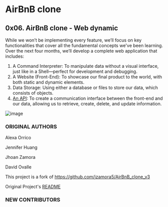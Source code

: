 # AirBnB clone

## 0x06. AirBnB clone - Web dynamic

While we won’t be implementing every feature, we’ll focus on key functionalities that cover all the fundamental concepts we've been learning. Over the next four months, we’ll develop a complete web application that includes:

1. A Command Interpreter: To manipulate data without a visual interface, just like in a Shell—perfect for development and debugging.
2. A Website (Front-End): To showcase our final product to the world, with both static and dynamic elements.
3. Data Storage: Using either a database or files to store our data, which consists of objects.
4. [An API](https://github.com/Keamogetsw3/AirBnB_clone_v4): To create a communication interface between the front-end and our data, allowing us to retrieve, create, delete, and update information.

![image](https://github.com/user-attachments/assets/4aea27a9-ac13-4219-b6a1-383f5b32ceba)

### ORIGINAL AUTHORS
Alexa Orrico

Jennifer Huang

Jhoan Zamora

David Ovalle

This project is a fork of https://github.com/jzamora5/AirBnB_clone_v3

Original Project's [README](https://github.com/jzamora5/AirBnB_clone_v3/blob/master/README.md)

### NEW CONTRIBUTORS
